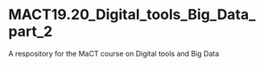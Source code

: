 # MACT19.20_Digital_tools_Big_Data_part_2
A respository for the MaCT course on Digital tools and Big Data

